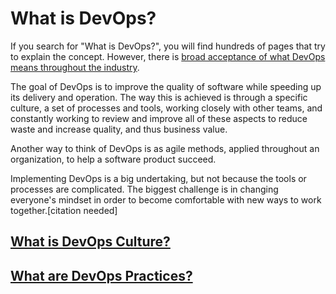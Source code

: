 # What is DevOps?

If you search for "What is DevOps?", you will find hundreds of pages that try to explain the concept. However, there is [broad acceptance of what DevOps means throughout the industry](https://devops.com/surprise-broad-agreement-on-the-definition-of-devops/).

The goal of DevOps is to improve the quality of software while speeding up its delivery and operation. The way this is achieved is through a specific culture, a set of processes and tools, working closely with other teams, and constantly working to review and improve all of these aspects to reduce waste and increase quality, and thus business value.

Another way to think of DevOps is as agile methods, applied throughout an organization, to help a software product succeed.

Implementing DevOps is a big undertaking, but not because the tools or processes are complicated. The biggest challenge is in changing everyone's mindset in order to become comfortable with new ways to work together.[citation needed]

## [What is DevOps Culture?](./devops-culture.md)

## [What are DevOps Practices?](./devops-practices.md)

